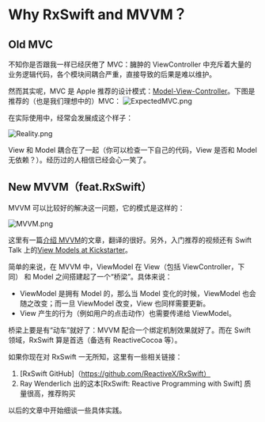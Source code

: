 # Why RxSwift and MVVM？

## Old MVC
不知你是否跟我一样已经厌倦了 MVC：臃肿的 ViewController 中充斥着大量的业务逻辑代码，各个模块间耦合严重，直接导致的后果是难以维护。

然而其实呢，MVC 是 Apple 推荐的设计模式：[Model-View-Controller](https://developer.apple.com/library/content/documentation/General/Conceptual/DevPedia-CocoaCore/MVC.html)。下图是推荐的（也是我们理想中的）MVC：
![ExpectedMVC.png](https://i.loli.net/2017/08/31/59a82af4a5d43.png)

在实际使用中，经常会发展成这个样子：

![Reality.png](https://i.loli.net/2017/08/31/59a82af531c9c.png)

View 和 Model 耦合在了一起（你可以检查一下自己的代码，View 是否和 Model 无依赖？）。经历过的人相信已经会心一笑了。

## New MVVM（feat.RxSwift）
MVVM 可以比较好的解决这一问题，它的模式是这样的：

![MVVM.png](https://i.loli.net/2017/08/31/59a829d908db8.png)

这里有一篇[介绍 MVVM](https://github.com/nixzhu/dev-blog/blob/master/2014-06-10-mvvm.md)的文章，翻译的很好。另外，入门推荐的视频还有 Swift Talk 上的[View Models at Kickstarter](https://talk.objc.io/episodes/S01E47-view-models-at-kickstarter)。

简单的来说，在 MVVM 中，ViewModel 在 View（包括 ViewController，下同） 和 Model 之间搭建起了一个“桥梁”。具体来说：
- ViewModel 是拥有 Model 的，那么当 Model 变化的时候，ViewModel 也会随之改变；而一旦 ViewModel 改变，View 也同样需要更新。
- View 产生的行为（例如用户的点击动作）也需要传递给 ViewModel。 

桥梁上要是有“动车”就好了：MVVM 配合一个绑定机制效果就好了。而在 Swift 领域，RxSwift 算是首选（备选有 ReactiveCocoa 等）。

如果你现在对 RxSwift 一无所知，这里有一些相关链接：

1. [RxSwift GitHub]（https://github.com/ReactiveX/RxSwift）
2. Ray Wenderlich 出的这本[RxSwift: Reactive Programming with Swift] 质量很高，推荐购买

以后的文章中开始细谈一些具体实践。
